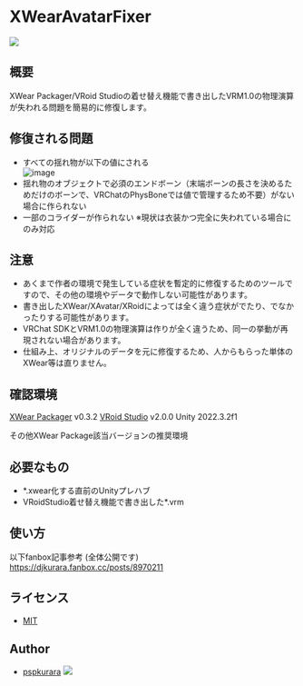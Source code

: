 # XWearAvatarFixer

[![](https://img.shields.io/github/watchers/pspkurara/sceneries?style=social)](https://github.com/pspkurara/external-selecion-state/subscription)

## 概要

XWear Packager/VRoid Studioの着せ替え機能で書き出したVRM1.0の物理演算が失われる問題を簡易的に修復します。

## 修復される問題

- すべての揺れ物が以下の値にされる
</br>![image](https://github.com/user-attachments/assets/468d84be-0894-4b52-8671-9aa33bdfadd3)
- 揺れ物のオブジェクトで必須のエンドボーン（末端ボーンの長さを決めるためだけのボーンで、VRChatのPhysBoneでは値で管理するため不要）がない場合に作られない
- 一部のコライダーが作られない ※現状は衣装かつ完全に失われている場合にのみ対応

## 注意

- あくまで作者の環境で発生している症状を暫定的に修復するためのツールですので、その他の環境やデータで動作しない可能性があります。
- 書き出したXWear/XAvatar/XRoidによっては全く違う症状がでたり、でなかったりする可能性があります。
- VRChat SDKとVRM1.0の物理演算は作りが全く違うため、同一の挙動が再現されない場合があります。
- 仕組み上、オリジナルのデータを元に修復するため、人からもらった単体のXWear等は直りません。

## 確認環境

[XWear Packager](https://vroid.notion.site/XWear-Packager-8284c73c208e440ba8dd8033349d5978) v0.3.2
[VRoid Studio](https://vroid.pixiv.help/hc) v2.0.0
Unity 2022.3.2f1

その他XWear Package該当バージョンの推奨環境

## 必要なもの

- *.xwear化する直前のUnityプレハブ
- VRoidStudio着せ替え機能で書き出した*.vrm

## 使い方

以下fanbox記事参考 (全体公開です)
</br>https://djkurara.fanbox.cc/posts/8970211

## ライセンス

* [MIT](https://github.com/pspkurara/XWearAvatarFixer/blob/main/Assets/XWearAvatarFixer/LICENSE.txt)

## Author

* [pspkurara](https://github.com/pspkurara) 
[![](https://img.shields.io/twitter/follow/pspkurara.svg?label=Follow&style=social)](https://twitter.com/intent/follow?screen_name=pspkurara) 

